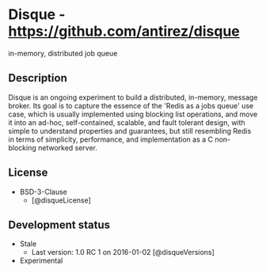 # Disque - https://github.com/antirez/disque
in-memory, distributed job queue


## Description
Disque is an ongoing experiment to build a distributed, in-memory, message broker. Its goal is to capture the essence of the 'Redis as a jobs queue' use case, which is usually implemented using blocking list operations, and move it into an ad-hoc, self-contained, scalable, and fault tolerant design, with simple to understand properties and guarantees, but still resembling Redis in terms of simplicity, performance, and implementation as a C non-blocking networked server.


## License
- BSD-3-Clause
    - [@disqueLicense]


## Development status
- Stale
    - Last version: 1.0 RC 1 on 2016-01-02 [@disqueVersions]
- Experimental
